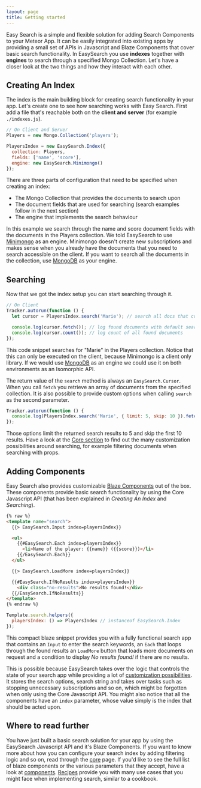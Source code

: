 ```yaml
---
layout: page
title: Getting started
---
```


Easy Search is a simple and flexible solution for adding Search Components to your Meteor App. It can be easily integrated into existing apps
by providing a small set of APIs in Javascript and Blaze Components that cover basic search functionality.
In EasySearch you use __indexes__ together with __engines__ to search through a specified Mongo Collection.
Let's have a closer look at the two things and how they interact with each other.

## Creating An Index

The index is the main building block for creating search functionality in your app.
Let's create one to see how searching works with Easy Search. First add a file that's reachable both on the __client and server__
(for example `./indexes.js`).

```javascript
// On Client and Server
Players = new Mongo.Collection('players');

PlayersIndex = new EasySearch.Index({
  collection: Players,
  fields: ['name', 'score'],
  engine: new EasySearch.Minimongo()
});
```

There are three parts of configuration that need to be specified when creating an index:

* The Mongo Collection that provides the documents to search upon
* The document fields that are used for searching (search examples follow in the next section)
* The engine that implements the search behaviour

In this example we search through the name and score document fields with the documents in the Players collection.
We told EasySearch to use [Minimongo](../docs/engines/) as an engine. Minimongo doesn't create new subscriptions and
makes sense when you already have the documents that you need to search accessible on the client.
If you want to search all the documents in the collection, use [MongoDB](../docs/engines/) as your engine.

## Searching

Now that we got the index setup you can start searching through it.

```javascript
// On Client
Tracker.autorun(function () {
  let cursor = PlayersIndex.search('Marie'); // search all docs that contain "Marie" in the name or score field

  console.log(cursor.fetch()); // log found documents with default search limit
  console.log(cursor.count()); // log count of all found documents
});
```

This code snippet searches for "Marie" in the Players collection. Notice that this can only be executed on the client, because Minimongo
is a client only library. If we would use [MongoDB](../docs/engines) as an engine we could use it on both environments as an Isomorphic API.

The return value of the `search` method is always an `EasySearch.Cursor`. When you call `fetch` you retrieve an array of documents from the
specified collection. It is also possible to provide custom options when calling `search` as the second parameter.

```javascript
Tracker.autorun(function () {
  console.log(PlayersIndex.search('Marie', { limit: 5, skip: 10 }).fetch());
});
```

Those options limit the returned search results to 5 and skip the first 10 results.
Have a look at the [Core section](../docs/core/) to find out the many customization possibilities around searching, for example filtering
documents when searching with props.

## Adding Components

Easy Search also provides customizable [Blaze Components](../docs/components/) out of the box. These components provide basic search
functionality by using the Core Javascript API (that has been explained in _Creating An Index_ and _Searching_).

```html
{% raw %}
<template name="search">
  {{> EasySearch.Input index=playersIndex}}

  <ul>
    {{#EasySearch.Each index=playersIndex}}
      <li>Name of the player: {{name}} ({{score}})</li>
    {{/EasySearch.Each}}
  </ul>

  {{> EasySearch.LoadMore index=playersIndex}}

  {{#EasySearch.IfNoResults index=playersIndex}}
    <div class="no-results">No results found!</div>
  {{/EasySearch.IfNoResults}}
</template>
{% endraw %}
```

```javascript
Template.search.helpers({
  playersIndex: () => PlayersIndex // instanceof EasySearch.Index
});
```

This compact blaze snippet provides you with a fully functional
search app that contains an `Input` to enter the search keywords, an `Each` that loops through the found results an `LoadMore` button
that loads more documents on request and a condition to display *No results found!* if there are no results.

This is possible because EasySearch takes over the logic that controls the state of your search app while providing a lot of
[customization possibilities](../docs/components/). It stores the search options, search string and takes over tasks such as
stopping unnecessary subscriptions and so on, which might be forgotten when only using the Core Javascript API. You might also notice
that all the components have an `index` parameter, whose value simply is the index that should be acted upon.

## Where to read further

You have just built a basic search solution for your app by using the EasySearch Javascript API and it's Blaze Components. If you want to
know more about how you can configure your search index by adding filtering logic and so on, read through the [core](../docs/core) page. If
you'd like to see the full list of blaze components or the various parameters that they accept, have a look at [components](../docs/components).
[Recipes](../docs/recipes) provide you with many use cases that you might face when implementing search, similar to a cookbook.
